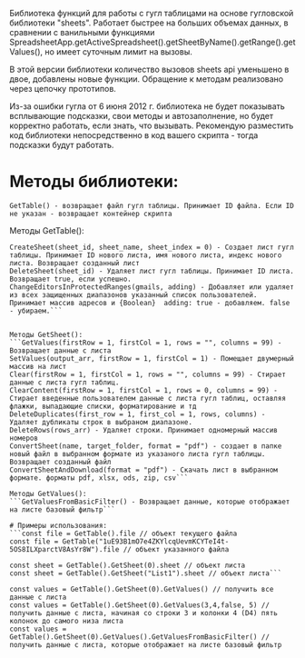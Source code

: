 Библиотека функций для работы с гугл таблицами на основе гугловской библиотеки "sheets". 
Работает быстрее на больших объемах данных, в сравнении с ванильными функциями SpreadsheetApp.getActiveSpreadsheet().getSheetByName().getRange().getValues(), но имеет суточным лимит на вызовы.

В этой версии библиотеки количество вызовов sheets api уменьшено в двое, добавлены новые функции. Обращение к методам реализовано через цепочку прототипов.

Из-за ошибки гугла от 6 июня 2012 г. библиотека не будет показывать всплывающие подсказки, свои методы и автозаполнение, но будет корректно работать, если знать, что вызывать.
Рекомендую разместить код библиотеки непосредственно в код вашего скрипта - тогда подсказки будут работать.

# Методы библиотеки:
```GetTable() - возвращает файл гугл таблицы. Принимает ID файла. Если ID не указан - возвращает контейнер скрипта```

Методы GetTable():
```GetSheet(sheet_id) - возвращает лист гугл таблицы. Принимает ID листа или его имя.
CreateSheet(sheet_id, sheet_name, sheet_index = 0) - Создает лист гугл таблицы. Принимает ID нового листа, имя нового листа, индекс нового листа. Возвращает созданный лист
DeleteSheet(sheet_id) - Удаляет лист гугл таблицы. Принимает ID листа. Возвращает true, если успешно.
ChangeEditorsInProtectedRanges(gmails, adding) - Добавляет или удаляет из всех защищенных диапазонов указанный список пользователей. Принимает массив адресов и {Boolean}  adding: true - добавляем. false - убираем.```


Методы GetSheet():
```GetValues(firstRow = 1, firstCol = 1, rows = "", columns = 99) - Возвращает данные с листа
SetValues(output_arr, firstRow = 1, firstCol = 1) - Помещает двумерный массив на лист
Clear(firstRow = 1, firstCol = 1, rows = "", columns = 99) - Стирает данные с листа гугл таблиц.
ClearContent(firstRow = 1, firstCol = 1, rows = 0, columns = 99) - Стирает введенные пользователем данные с листа гугл таблиц, оставляя флажки, выпадающие списки, форматирование и тд
DeleteDuplicates(first_row = 1, first_col = 1, rows, columns) - Удаляет дубликаты строк в выбраном диапазоне.
DeleteRows(rows_arr) - Удаляет строки. Принимает одномерный массив номеров
ConvertSheet(name, target_folder, format = "pdf") - создает в папке новый файл в выбранном формате из указаного листа гугл таблицы. Возвращает созданный файл
ConvertSheetAndDownload(format = "pdf") - Скачать лист в выбранном формате. форматы pdf, xlsx, ods, zip, csv```

Методы GetValues():
```GetValuesFromBasicFilter() - Возвращает данные, которые отображает на листе базовый фильтр```

# Примеры использования:
```const file = GetTable().file // объект текущего файла
const file = GetTable("1uE93B1mO7e4ZKYlcqUevmKCYTeI4t-5OS8ILXparctV8AsYr8W").file // объект указанного файла

const sheet = GetTable().GetSheet(0).sheet // объект листа
const sheet = GetTable().GetSheet("List1").sheet // объект листа```

const values = GetTable().GetSheet(0).GetValues() // получить все данные с листа
const values = GetTable().GetSheet(0).GetValues(3,4,false, 5) // получить данные с листа, начиная со строки 3 и колонки 4 (D4) пять колонок до самого низа листа
const values = GetTable().GetSheet(0).GetValues().GetValuesFromBasicFilter() // получить данные с листа, которые отображает на листе базовый фильтр
